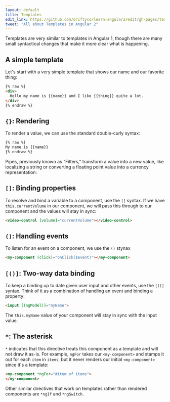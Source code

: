 ```yaml
---
layout: default
title: Templates
edit_link: https://github.com/driftyco/learn-angular2/edit/gh-pages/templates/index.md
tweet: "All about Templates in Angular 2"
---
```


Templates are very similar to templates in Angular 1, though there are many small syntactical changes that make it more clear what is happening.

## A simple template

Let's start with a very simple template that shows our name and our favorite thing:

```html
{% raw %}
<div>
  Hello my name is {{name}} and I like {{thing}} quite a lot.
</div>
{% endraw %}
```

## `{}`: Rendering

To render a value, we can use the standard double-curly syntax:

```html
{% raw %}
My name is {{name}}
{% endraw %}
```

Pipes, previously known as "Filters," transform a value into a new value, like localizing a string or converting a floating point value into a currency representation:

## `[]`: Binding properties

To resolve and bind a variable to a component, use the `[]` syntax. If we have `this.currentVolume` in our component, we will pass this through
to our component and the values will stay in sync:

```html
<video-control [volume]="currentVolume"></video-control>
```

## `()`: Handling events

To listen for an event on a component, we use the `()` stynax

```html
<my-component (click)="onClick($event)"></my-component>
```

## `[()]`: Two-way data binding

To keep a binding up to date given user input and other events, use the `[()]` syntax. Think of it as a combination of handling an event and binding a property:

```html
<input [(ngModel)]="myName">
```

The `this.myName` value of your component will stay in sync with the input value.

## `*`: The asterisk

`*` indicates that this directive treats this component as a template and will not draw it as-is. For example, `ngFor` takes our `<my-component>` and stamps it out for each `item` in `items`,
but it never renders our initial `<my-component>` since it's a template:

```html
<my-component *ngFor="#item of items">
</my-component>
```

Other similar directives that work on templates rather than rendered components are `*ngIf` and `*ngSwitch`.
